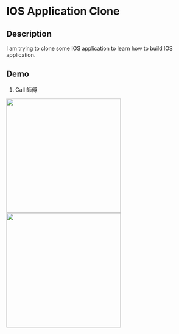 # IOS Application Clone

## Description

I am trying to clone some IOS application to learn how to build IOS application.

## Demo

  1. Call 師傅

  <image src="./assets/callcfu/home1.png" width="300px" />
  <image src="./assets/callcfu/home2.png" width="300px" />

  
